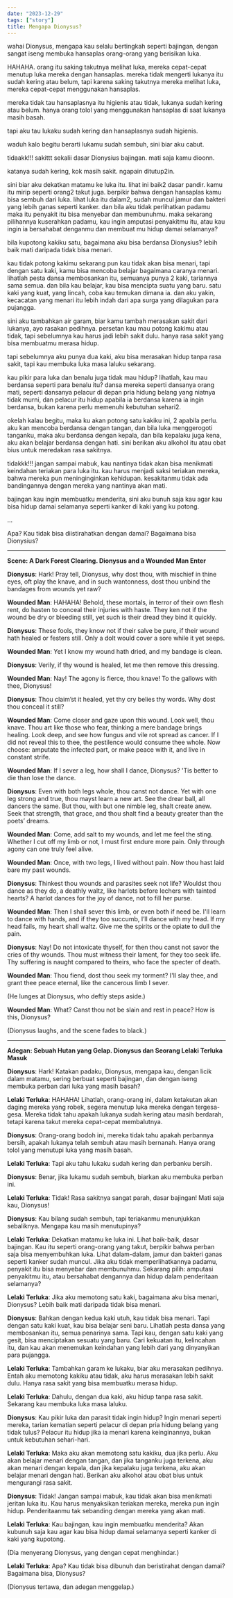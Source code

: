 ```yaml
---
date: "2023-12-29"
tags: ["story"]
title: Mengapa Dionysus?
---
```


wahai Dionysus, mengapa kau selalu bertingkah seperti bajingan, dengan sangat iseng membuka hansaplas 
orang-orang yang berisikan luka. 

HAHAHA. orang itu saking takutnya melihat luka, mereka cepat-cepat menutup luka mereka dengan hansaplas. 
mereka tidak mengerti lukanya itu sudah kering atau belum, tapi karena saking takutnya mereka melihat luka, 
mereka cepat-cepat menggunakan hansaplas.

mereka tidak tau hansaplasnya itu higienis atau tidak, lukanya sudah kering atau belum. hanya orang tolol yang menggunakan hansaplas di saat lukanya masih basah.

tapi aku tau lukaku sudah kering dan hansaplasnya sudah higienis.

waduh kalo begitu berarti lukamu sudah sembuh, sini biar aku cabut. 

tidaakk!!! sakittt sekalii dasar Dionysius bajingan. mati saja kamu dioonn. 

katanya sudah kering, kok masih sakit. ngapain ditutup2in. 

sini biar aku dekatkan matamu ke luka itu. lihat ini baik2 dasar pandir. kamu itu mirip seperti orang2 takut juga.
berpikir bahwa dengan hansaplas kamu bisa sembuh dari luka. lihat luka itu dalam2, sudah muncul jamur dan bakteri yang lebih ganas seperti kanker. dan bila aku tidak perlihatkan padamu maka itu penyakit itu bisa menyebar dan membunuhmu. maka sekarang pilihannya kuserahkan padamu, kau ingin amputasi penyakitmu itu, atau kau ingin ia bersahabat denganmu dan membuat mu hidup damai selamanya?

bila kupotong kakiku satu, bagaimana aku bisa berdansa Dionysius? lebih baik mati daripada tidak bisa menari. 

kau tidak potong kakimu sekarang pun kau tidak akan bisa menari, tapi dengan satu kaki, kamu bisa mencoba belajar bagaimana caranya menari. lihatlah pesta dansa membosankan itu, semuanya punya 2 kaki, tariannya sama semua. dan bila kau belajar, kau bisa mencipta suatu yang baru. satu kaki yang kuat, yang lincah, coba kau temukan dimana ia. dan aku yakin, kecacatan yang menari itu lebih indah dari apa surga yang dilagukan para pujangga. 

sini aku tambahkan air garam, biar kamu tambah merasakan sakit dari lukanya, ayo rasakan pedihnya. persetan kau mau potong kakimu atau tidak, tapi sebelumnya kau harus jadi lebih sakit dulu. hanya rasa sakit yang bisa membuatmu merasa hidup.

tapi sebelumnya aku punya dua kaki, aku bisa merasakan hidup tanpa rasa sakit, tapi kau membuka luka masa laluku sekarang.

kau pikir para luka dan benalu juga tidak mau hidup? lihatlah, kau mau berdansa seperti para benalu itu? dansa mereka seperti dansanya orang mati, seperti dansanya pelacur di depan pria hidung belang yang niatnya tidak murni, dan pelacur itu hidup apabila ia berdansa karena ia ingin berdansa, bukan karena perlu memenuhi kebutuhan sehari2.

okelah kalau begitu, maka ku akan potong satu kakiku ini, 2 apabila perlu. aku kan mencoba berdansa dengan tangan, dan bila luka menggerogoti tanganku, maka aku berdansa dengan kepala, dan bila kepalaku juga kena, aku akan belajar berdansa dengan hati.
sini berikan aku alkohol itu atau obat bius untuk meredakan rasa sakitnya.

tidakkk!!! jangan sampai mabuk, kau nantinya tidak akan bisa menikmati keindahan teriakan para luka itu. kau harus menjadi saksi teriakan mereka, bahwa mereka pun meninginginkan kehidupan. kesakitanmu tidak ada bandingannya dengan mereka yang nantinya akan mati. 

bajingan kau ingin membuatku menderita, sini aku bunuh saja kau agar kau bisa hidup damai selamanya seperti kanker di kaki yang ku potong. 

...

Apa? Kau tidak bisa diistirahatkan dengan damai? Bagaimana bisa Dionysius?


---

**Scene: A Dark Forest Clearing. Dionysus and a Wounded Man Enter**

**Dionysus**: Hark! Pray tell, Dionysus, why dost thou, with mischief in thine eyes, oft play the knave, and in such wantonness, dost thou unbind the bandages from wounds yet raw?

**Wounded Man**: HAHAHA! Behold, these mortals, in terror of their own flesh rent, do hasten to conceal their injuries with haste. They ken not if the wound be dry or bleeding still, yet such is their dread they bind it quickly.

**Dionysus**: These fools, they know not if their salve be pure, if their wound hath healed or festers still. Only a dolt would cover a sore while it yet seeps.

**Wounded Man**: Yet I know my wound hath dried, and my bandage is clean.

**Dionysus**: Verily, if thy wound is healed, let me then remove this dressing.

**Wounded Man**: Nay! The agony is fierce, thou knave! To the gallows with thee, Dionysus!

**Dionysus**: Thou claim’st it healed, yet thy cry belies thy words. Why dost thou conceal it still?

**Wounded Man**: Come closer and gaze upon this wound. Look well, thou knave. Thou art like those who fear, thinking a mere bandage brings healing. Look deep, and see how fungus and vile rot spread as cancer. If I did not reveal this to thee, the pestilence would consume thee whole. Now choose: amputate the infected part, or make peace with it, and live in constant strife.

**Wounded Man**: If I sever a leg, how shall I dance, Dionysus? 'Tis better to die than lose the dance.

**Dionysus**: Even with both legs whole, thou canst not dance. Yet with one leg strong and true, thou mayst learn a new art. See the drear ball, all dancers the same. But thou, with but one nimble leg, shalt create anew. Seek that strength, that grace, and thou shalt find a beauty greater than the poets’ dreams.

**Wounded Man**: Come, add salt to my wounds, and let me feel the sting. Whether I cut off my limb or not, I must first endure more pain. Only through agony can one truly feel alive.

**Wounded Man**: Once, with two legs, I lived without pain. Now thou hast laid bare my past wounds.

**Dionysus**: Thinkest thou wounds and parasites seek not life? Wouldst thou dance as they do, a deathly waltz, like harlots before lechers with tainted hearts? A harlot dances for the joy of dance, not to fill her purse.

**Wounded Man**: Then I shall sever this limb, or even both if need be. I'll learn to dance with hands, and if they too succumb, I’ll dance with my head. If my head fails, my heart shall waltz. Give me the spirits or the opiate to dull the pain.

**Dionysus**: Nay! Do not intoxicate thyself, for then thou canst not savor the cries of thy wounds. Thou must witness their lament, for they too seek life. Thy suffering is naught compared to theirs, who face the specter of death.

**Wounded Man**: Thou fiend, dost thou seek my torment? I'll slay thee, and grant thee peace eternal, like the cancerous limb I sever.

(He lunges at Dionysus, who deftly steps aside.)

**Wounded Man**: What? Canst thou not be slain and rest in peace? How is this, Dionysus?

(Dionysus laughs, and the scene fades to black.)

---

**Adegan: Sebuah Hutan yang Gelap. Dionysus dan Seorang Lelaki Terluka Masuk**

**Dionysus**: Hark! Katakan padaku, Dionysus, mengapa kau, dengan licik dalam matamu, sering berbuat seperti bajingan, dan dengan iseng membuka perban dari luka yang masih basah?

**Lelaki Terluka**: HAHAHA! Lihatlah, orang-orang ini, dalam ketakutan akan daging mereka yang robek, segera menutup luka mereka dengan tergesa-gesa. Mereka tidak tahu apakah lukanya sudah kering atau masih berdarah, tetapi karena takut mereka cepat-cepat membalutnya.

**Dionysus**: Orang-orang bodoh ini, mereka tidak tahu apakah perbannya bersih, apakah lukanya telah sembuh atau masih bernanah. Hanya orang tolol yang menutupi luka yang masih basah.

**Lelaki Terluka**: Tapi aku tahu lukaku sudah kering dan perbanku bersih.

**Dionysus**: Benar, jika lukamu sudah sembuh, biarkan aku membuka perban ini.

**Lelaki Terluka**: Tidak! Rasa sakitnya sangat parah, dasar bajingan! Mati saja kau, Dionysus!

**Dionysus**: Kau bilang sudah sembuh, tapi teriakanmu menunjukkan sebaliknya. Mengapa kau masih menutupinya?

**Lelaki Terluka**: Dekatkan matamu ke luka ini. Lihat baik-baik, dasar bajingan. Kau itu seperti orang-orang yang takut, berpikir bahwa perban saja bisa menyembuhkan luka. Lihat dalam-dalam, jamur dan bakteri ganas seperti kanker sudah muncul. Jika aku tidak memperlihatkannya padamu, penyakit itu bisa menyebar dan membunuhmu. Sekarang pilih: amputasi penyakitmu itu, atau bersahabat dengannya dan hidup dalam penderitaan selamanya?

**Lelaki Terluka**: Jika aku memotong satu kaki, bagaimana aku bisa menari, Dionysus? Lebih baik mati daripada tidak bisa menari.

**Dionysus**: Bahkan dengan kedua kaki utuh, kau tidak bisa menari. Tapi dengan satu kaki kuat, kau bisa belajar seni baru. Lihatlah pesta dansa yang membosankan itu, semua penarinya sama. Tapi kau, dengan satu kaki yang gesit, bisa menciptakan sesuatu yang baru. Cari kekuatan itu, kelincahan itu, dan kau akan menemukan keindahan yang lebih dari yang dinyanyikan para pujangga.

**Lelaki Terluka**: Tambahkan garam ke lukaku, biar aku merasakan pedihnya. Entah aku memotong kakiku atau tidak, aku harus merasakan lebih sakit dulu. Hanya rasa sakit yang bisa membuatku merasa hidup.

**Lelaki Terluka**: Dahulu, dengan dua kaki, aku hidup tanpa rasa sakit. Sekarang kau membuka luka masa laluku.

**Dionysus**: Kau pikir luka dan parasit tidak ingin hidup? Ingin menari seperti mereka, tarian kematian seperti pelacur di depan pria hidung belang yang tidak tulus? Pelacur itu hidup jika ia menari karena keinginannya, bukan untuk kebutuhan sehari-hari.

**Lelaki Terluka**: Maka aku akan memotong satu kakiku, dua jika perlu. Aku akan belajar menari dengan tangan, dan jika tanganku juga terkena, aku akan menari dengan kepala, dan jika kepalaku juga terkena, aku akan belajar menari dengan hati. Berikan aku alkohol atau obat bius untuk mengurangi rasa sakit.

**Dionysus**: Tidak! Jangan sampai mabuk, kau tidak akan bisa menikmati jeritan luka itu. Kau harus menyaksikan teriakan mereka, mereka pun ingin hidup. Penderitaanmu tak sebanding dengan mereka yang akan mati.

**Lelaki Terluka**: Kau bajingan, kau ingin membuatku menderita? Akan kubunuh saja kau agar kau bisa hidup damai selamanya seperti kanker di kaki yang kupotong.

(Dia menyerang Dionysus, yang dengan cepat menghindar.)

**Lelaki Terluka**: Apa? Kau tidak bisa dibunuh dan beristirahat dengan damai? Bagaimana bisa, Dionysus?

(Dionysus tertawa, dan adegan menggelap.)